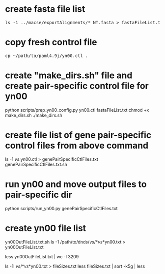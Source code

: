 # create fasta file list
<pre>ls -1 ../macse/exportAlignments/*_NT.fasta > fastaFileList.txt</pre>

# copy fresh control file
<pre>cp ~/path/to/paml4.9j/yn00.ctl .</pre>

# create "make_dirs.sh" file and create pair-specific control file for yn00
python scripts/prep_yn00_config.py yn00.ctl fastaFileList.txt
chmod +x make_dirs.sh
./make_dirs.sh

# create file list of gene pair-specific control files from above command
ls -1 *_vs_*.yn00.ctl > genePairSpecificCtlFiles.txt
genePairSpecificCtlFiles.txt.sh

# run yn00 and move output files to pair-specific dir
python scripts/run_yn00.py genePairSpecificCtlFiles.txt

# create yn00 file list
yn00OutFileList.txt.sh
ls -1 /path/to/dnds/*_vs_*/*_vs_*yn00.txt > yn00OutFileList.txt

less yn00OutFileList.txt | wc -l
3209

ls -1l *_vs_*/*_vs_*yn00.txt > fileSizes.txt
less fileSizes.txt  | sort -k5g | less
